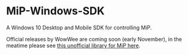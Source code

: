 # MiP-Windows-SDK
A Windows 10 Desktop and Mobile SDK for controlling MiP.

Official releases by WowWee are coming soon (early November), in the meatime please see [this unofficial library for MiP here](https://mipwinrtsdk.codeplex.com/).
